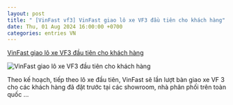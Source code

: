 ```yaml
---
layout: post
title: " [VinFast vf3] VinFast giao lô xe VF3 đầu tiên cho khách hàng"
date: Thu, 01 Aug 2024 16:00:00 +0700
categories: entries VN
---
```

[VinFast giao lô xe VF3 đầu tiên cho khách hàng](https://www.baoyenbai.com.vn/227/326477/VinFast-giao-lo-xe-VF3-dau-tien-cho-khach-hang.aspx)

![VinFast giao lô xe VF3 đầu tiên cho khách hàng](https://ims.baoyenbai.com.vn/NewsImg/8_2024/326477_vf3.jpg)

Theo kế hoạch, tiếp theo lô xe đầu tiên, VinFast sẽ lần lượt bàn giao xe VF 3 cho các khách hàng đã đặt trước tại các showroom, nhà phân phối trên toàn quốc ...

